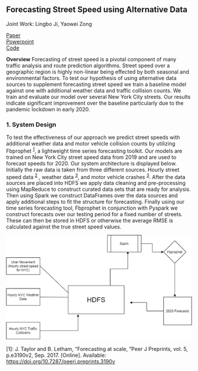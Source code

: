 ## Forecasting Street Speed using Alternative Data

Joint Work: Lingbo Ji, Yaowei Zong

[Paper](/pdf/TrafficPaper.pdf)
<br>
[Powerpoint](/pdf/TrafficSlides.pdf)
<br>
[Code](https://github.com/ls5122/TrafficForecasting)

**Overview** Forecasting of street speed is a pivotal component of many traffic analysis and route prediction algorithms. Street speed over a geographic region is highly non-linear being effected by both seasonal and environmental factors. To test our hypothesis of using alternative data sources to supplement forecasting street speed we train a baseline model against one with additional weather data and traffic collision counts. We train and evaluate our model over several New York City streets. Our results indicate significant improvement over the baseline particularly due to the pandemic lockdown in early 2020. 

### 1. System Design

To test the effectiveness of our approach we predict street speeds with additional weather data and motor vehicle collision counts by utilizing Fbprophet <sup>[1](#prophet)</sup>, a lightweight time series forecasting toolkit. Our models are trained on New York City street speed data from 2019 and are used to forecast speeds for 2020. Our system architecture is displayed below. Initially the raw data is taken from three different sources. Hourly street speed data <sup>[2](#uber)</sup> , weather data <sup>[3](#weather)</sup>, and motor vehicle crashes <sup>[3](#crashes)</sup>. After the data sources are placed into HDFS we apply data cleaning and pre-processing using MapReduce to construct curated data sets that are ready for analysis. Then using Spark we construct DataFrames over the data sources and apply additional steps to fit the structure for forecasting. Finally using our time series forecasting tool, Fbprophet in conjunction with Pyspark we construct forecasts over our testing period for a fixed number of streets. These can then be stored in HDFS or otherwise the average RMSE is calculated against the true street speed values. 


<img src="images/TrafficSchema.png?raw=true"/>


<a name="prophet">[1]</a>: J. Taylor and B. Letham,    “Forecasting at scale, ”Peer J Preprints, vol. 5, p.e3190v2, Sep. 2017. [Online]. Available: https://doi.org/10.7287/peerj.preprints.3190v

